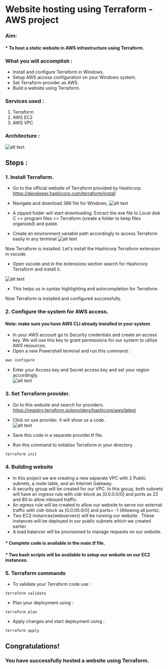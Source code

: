 # Website hosting using Terraform - AWS project

### Aim: 
#### * To host a static website in AWS infrastructure using Terraform. 

### What you will accomplish : 
* Install and configure Terraform in Windows.
* Setup AWS access configuration on your Windows system.
* Set Terraform provider as AWS.
* Build a website using Terraform.

### Services used : 
1. Terraform
2. AWS EC2
3. AWS VPC

### Architecture : 

![alt text](image.png)


## Steps : 

### 1. Install Terraform.

* Go to the official website of Terraform provided by Hashicorp.  
https://developer.hashicorp.com/terraform/install  

* Navigate and download 386 file for Windows,
![alt text](image-1.png)
* A zipped folder will start downloading. Extract the exe file to Local disk C >> program files >> Terraform (create a folder to keep files organized) and paste.
*  Create an environment variable path accordingly to access Terraform easily in any terminal
![alt text](image-2.png)

Now Terraform is installed. Let's install the Hashicorp Terraform extension in vscode.

* Open vscode and in the extensions section search for Hashicorp Terraform and  install it.  


![alt text](image-3.png)
* This helps us in syntax highlighting and autocompletion for Terraform.

Now Terraform is installed and configured successfully.


### 2. Configure the system for AWS access.
#### Note: make sure you have AWS CLI already installed in your system.
* In your AWS account go to Security credentials and create an access key. We will use this key to grant permissions for our  system to utilize AWS resources.
* Open a new Powershell terminal and run this command :
```bash
aws configure
```
* Enter your Access key and Secret access key and set your region accordingly.  
![alt text](image-4.png) 


### 3. Set Terraform provider.
* Go to this website and search for providers. 
https://registry.terraform.io/providers/hashicorp/aws/latest  


* Click on use provider. It will show us a code.  
![alt text](image-5.png)
* Save this code in a separate provider.tf file.
* Run this command to initialize Terraform in your directory.
```bash
terraform init
```
### 4. Building website 
* In this project we are creating a new separate VPC with 2 Public subnets, a route table, and an Internet Gateway.
* A security group will be created for our VPC. In this group, both subnets will have an ingress rule with cidr-block as [0.0.0.0/0] and ports as 22 and 80 to allow inbound traffic.
* An egress rule will be created to allow our website to serve our external traffic with cidr-block as [0.0.00.0/0] and ports= -1 (Allowing all ports).
* Two EC2 instances(webservers) will be running our website . These instances will be deployed in our public subnets which we created earlier.
* A load balancer will be provisioned to manage requests on our website.

#### * Complete code is available in the main.tf file.  
#### * Two bash scripts will be available to setup our website on our EC2 instances.


### 5. Terraform commands

* To validate your Terraform code use : 
```
terraform validate
```
* Plan your deployment using : 
```
terraform plan
```
* Apply changes and start deployment using :
```
terraform apply
```

## Congratulations!
### You have successfully hosted a website using Terraform.
